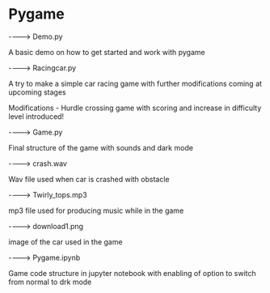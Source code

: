 # Pygame

---->  Demo.py


A basic demo on how to get started and work with pygame


----> Racingcar.py


A try to make a simple car racing game with further modifications coming at upcoming stages

Modifications - Hurdle crossing game with scoring and increase in difficulty level introduced!


----> Game.py


Final structure of the game with sounds and dark mode


----> crash.wav


Wav file used when car is crashed with obstacle


----> Twirly_tops.mp3


mp3 file used for producing music while in the game


----> download1.png


image of the car used in the game


----> Pygame.ipynb


Game code structure in jupyter notebook with enabling of option to switch from normal to drk mode
